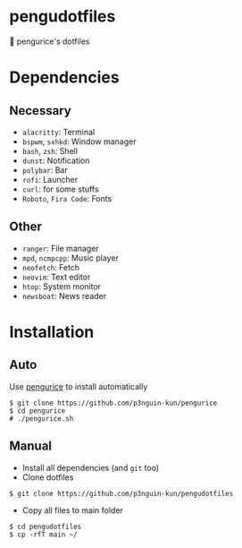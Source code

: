 # pengudotfiles
📁 pengurice's dotfiles

# Dependencies
## Necessary
- `alacritty`: Terminal
- `bspwm`, `sxhkd`: Window manager
- `bash`, `zsh`: Shell
- `dunst`: Notification
- `polybar`: Bar
- `rofi`: Launcher
- `curl`: for some stuffs
- `Roboto`, `Fira Code`: Fonts

## Other
- `ranger`: File manager
- `mpd`, `ncmpcpp`: Music player
- `neofetch`: Fetch
- `neovim`: Text editor
- `htop`: System monitor
- `newsboat`: News reader

# Installation
## Auto
Use [pengurice](https://github.com/p3nguin-kun/pengurice) to install automatically
```
$ git clone https://github.com/p3nguin-kun/pengurice
$ cd pengurice
# ./pengurice.sh
```

## Manual
- Install all dependencies (and `git` too)
- Clone dotfiles
```
$ git clone https://github.com/p3nguin-kun/pengudotfiles
```
- Copy all files to main folder
```
$ cd pengudotfiles
$ cp -rfT main ~/
```
